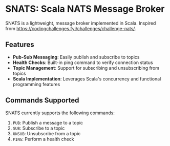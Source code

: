 # SNATS: Scala NATS Message Broker

SNATS is a lightweight, message broker implemented in Scala. 
Inspired from https://codingchallenges.fyi/challenges/challenge-nats/.

## Features

- **Pub-Sub Messaging**: Easily publish and subscribe to topics
- **Health Checks**: Built-in ping command to verify connection status
- **Topic Management**: Support for subscribing and unsubscribing from topics
- **Scala Implementation**: Leverages Scala's concurrency and functional programming features

## Commands Supported

SNATS currently supports the following commands:

1. `PUB`: Publish a message to a topic
2. `SUB`: Subscribe to a topic
3. `UNSUB`: Unsubscribe from a topic
4. `PING`: Perform a health check
